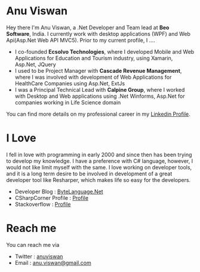 # Anu Viswan

Hey there I'm Anu Viswan, a .Net Developer and Team lead at **Beo Software**, India. I currently work with desktop applications (WPF) and Web Api(Asp.Net Web API MVC5). Prior to my current profile, I ....

* I co-founded **Ecsolvo Technologies**, where I developed Mobile and Web Applications for Education and Tourism industry, using Xamarin, Asp.Net, JQuery 
* I used to be Project Manager with **Cascade Revenue Management**, where I was involved with development of Web Applications for HealthCare Companies using Asp.Net, ExtJs 
* I was a Principal Technical Lead with **Calpine Group**, where I worked with Desktop and Web applications using .Net Winforms, Asp.Net for companies working in Life Science domain

You can find more details on my professional career in my [Linkedin Profile](https://www.linkedin.com/in/anuviswan/). 

# I Love

I fell in love with programming in early 2000 and since then has been trying to develop my knowledge. I have a preference with C# language, however, I would not like limit myself with the same. I love working on developer tools, and it is a long term desire to be involved in development of a great developer tool like Resharper, which makes life so easy for the developers.

* Developer Blog : [ByteLanguage.Net](www.bytelanguage.net)
* CSharpCorner Profile : [Profile](https://www.c-sharpcorner.com/members/anu.viswan)
* Stackoverflow : [Profile](https://stackoverflow.com/users/7299782/anu-viswan)



# Reach me
You can reach me via
* Twitter : [anuviswan](https://twitter.com/anuviswan)
* Email : anu.viswan@gmail.com

<!--

# Dmitry Lyalin @lyalindotcom
Hi! 😸, I'm Dmitry—a senior Program Manager (PM) at Microsoft, I work on XAML tools for desktop developers (WPF/UWP), Xamarin.Forms and .NET MAUI. Previously I worked in developer marketing helping run big developer events like Build, .NET Conf and Connect();. I also launched Visual Studio releases a few times, branded a few things (hello CodeLens) and was the Product Manager who launched Azure DevOps.

**I've had a long career so here are six highlights to help you get to know me better**

Before developer marketing and Program Management...

* 👨‍💻 I used to be a developer in **Microsoft Consulting Services**, where I worked on some WPF, Silverlight and ASP.NET Projects 
* 🤝 I spent some time working in **Microsoft Premier Support**, I was an ADM there building and delivering hands-on training around agile, ASP.NET web development and C#. I also helped customers know what the new technology was coming and helped them through issues
* 📱 I built some **Windows Phone** apps for myself and others when that was a thing as an independent developer
* 🎙 I used to have a **Podcast** called the Connected Show with my buddy Peter. I've also **presented at many developer events** on various topics and hosted others as guests on [Microsoft Channel 9 shows](https://channel9.msdn.com/Niners/LyalinDotCom)
* 🕸 I was a **web developer** for most of my career when I was a developer, I worked at everything from banks to startups. I had many job titles from junior developer to team lead and even architected a few things
* 🚔 In my youth I was a volunteer **NYPD Auxiliary Police Officer** for closer to six years, my experience didn't reflect what is going on in our society today and we badly need major reform in this country **#BlackLivesMatter**

You can find a bunch more details on LinkedIn: https://www.linkedin.com/in/dmitrylyalin/

# Talk to me
You can reach me on Twitter: https://www.twitter.com/lyalindotcom

**anuviswan/anuviswan** is a ✨ _special_ ✨ repository because its `README.md` (this file) appears on your GitHub profile.

Here are some ideas to get you started:

- 🔭 I’m currently working on ...
- 🌱 I’m currently learning ...
- 👯 I’m looking to collaborate on ...
- 🤔 I’m looking for help with ...
- 💬 Ask me about ...
- 📫 How to reach me: ...
- 😄 Pronouns: ...
- ⚡ Fun fact: ...
-->
